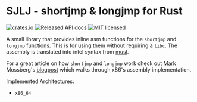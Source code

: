 # SJLJ - shortjmp & longjmp for Rust

[![crates.io](https://img.shields.io/crates/v/sjlj.svg)](https://crates.io/crates/sjlj)
[![Released API docs](https://docs.rs/sjlj/badge.svg)](https://docs.rs/sjlj)
[![MIT licensed](https://img.shields.io/badge/license-MIT-blue.svg)](./LICENSE)

A small library that provides inline asm functions for the `shortjmp` and `longjmp` functions. This is for using them without requiring a `libc`. The assembly is translated into intel syntax from [musl](http://git.musl-libc.org/cgit/musl/tree/src/setjmp).

For a great article on how `shortjmp` and `longjmp` work check out Mark Mossberg's [blogpost](https://offlinemark.com/2016/02/09/lets-understand-setjmp-longjmp/) which walks through x86's assembly implementation.

Implemented Architectures:

* `x86_64`
